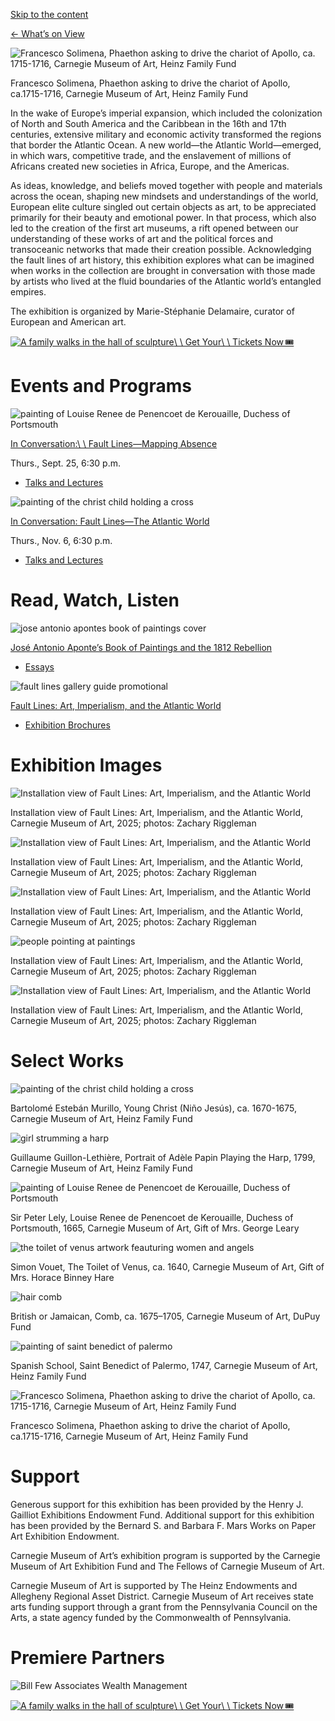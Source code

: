 [Skip to the content](https://carnegieart.org/exhibition/fault-lines-art-imperialism-and-the-atlantic-world/#content)

[← What’s on View](https://carnegieart.org/art/whats-on-view/)

![Francesco Solimena, Phaethon asking to drive the chariot of Apollo, ca. 1715-1716, Carnegie Museum of Art, Heinz Family Fund](data:image/gif;base64)

Francesco Solimena, Phaethon asking to drive the chariot of Apollo, ca.1715-1716, Carnegie Museum of Art, Heinz Family Fund

In the wake of Europe’s imperial expansion, which included the colonization of North and South America and the Caribbean in the 16th and 17th centuries, extensive military and economic activity transformed the regions that border the Atlantic Ocean. A new world—the Atlantic World—emerged, in which wars, competitive trade, and the enslavement of millions of Africans created new societies in Africa, Europe, and the Americas.

As ideas, knowledge, and beliefs moved together with people and materials across the ocean, shaping new mindsets and understandings of the world, European elite culture singled out certain objects as art, to be appreciated primarily for their beauty and emotional power. In that process, which also led to the creation of the first art museums, a rift opened between our understanding of these works of art and the political forces and transoceanic networks that made their creation possible. Acknowledging the fault lines of art history, this exhibition explores what can be imagined when works in the collection are brought in conversation with those made by artists who lived at the fluid boundaries of the Atlantic world’s entangled empires.

The exhibition is organized by Marie-Stéphanie Delamaire, curator of European and American art.

[![A family walks in the hall of sculpture](data:image/gif;base64)\\
\\
Get Your\\
\\
Tickets Now 🎟](https://carnegieart.org/info/tickets/ "Tickets")

# Events and Programs

![painting of Louise Renee de Penencoet de Kerouaille, Duchess of Portsmouth](data:image/gif;base64)

[In Conversation:\\
\\
Fault Lines—Mapping Absence](https://carnegieart.org/event/in-conversation-fault-lines-mapping-absence/)

Thurs., Sept. 25, 6:30 p.m.

- [Talks and Lectures](https://carnegieart.org/events/format/talks-and-lectures/)

![painting of the christ child holding a cross](data:image/gif;base64)

[In Conversation: Fault Lines—The Atlantic World](https://carnegieart.org/event/in-conversation-fault-lines-the-atlantic-world/)

Thurs., Nov. 6, 6:30 p.m.

- [Talks and Lectures](https://carnegieart.org/events/format/talks-and-lectures/)

# Read, Watch, Listen

![jose antonio apontes book of paintings cover](data:image/gif;base64)

[José Antonio Aponte’s Book of Paintings and the 1812 Rebellion](https://carnegieart.org/resource/jose-antonio-apontes-book-of-paintings-and-the-1812-rebellion/)

- [Essays](https://carnegieart.org/ways-to-learn/read-watch-listen/?format=essays)

![fault lines gallery guide promotional](data:image/gif;base64)

[Fault Lines: Art, Imperialism, and the Atlantic World](https://carnegieart.org/resource/fault-lines-art-imperialism-and-the-atlantic-world/)

- [Exhibition Brochures](https://carnegieart.org/ways-to-learn/read-watch-listen/?format=exhibition-brochures)

# Exhibition Images

![Installation view of Fault Lines: Art, Imperialism, and the Atlantic World](data:image/gif;base64)

Installation view of Fault Lines: Art, Imperialism, and the Atlantic World, Carnegie Museum of Art, 2025; photos: Zachary Riggleman

![Installation view of Fault Lines: Art, Imperialism, and the Atlantic World](data:image/gif;base64)

Installation view of Fault Lines: Art, Imperialism, and the Atlantic World, Carnegie Museum of Art, 2025; photos: Zachary Riggleman

![Installation view of Fault Lines: Art, Imperialism, and the Atlantic World](data:image/gif;base64)

Installation view of Fault Lines: Art, Imperialism, and the Atlantic World, Carnegie Museum of Art, 2025; photos: Zachary Riggleman

![people pointing at paintings](data:image/gif;base64)

Installation view of Fault Lines: Art, Imperialism, and the Atlantic World, Carnegie Museum of Art, 2025; photos: Zachary Riggleman

![Installation view of Fault Lines: Art, Imperialism, and the Atlantic World](data:image/gif;base64)

Installation view of Fault Lines: Art, Imperialism, and the Atlantic World, Carnegie Museum of Art, 2025; photos: Zachary Riggleman

# Select Works

![painting of the christ child holding a cross](data:image/gif;base64)

Bartolomé Estebán Murillo, Young Christ (Niño Jesús), ca. 1670-1675, Carnegie Museum of Art, Heinz Family Fund

![girl strumming a harp](data:image/gif;base64)

Guillaume Guillon-Lethière, Portrait of Adèle Papin Playing the Harp, 1799, Carnegie Museum of Art, Heinz Family Fund

![painting of Louise Renee de Penencoet de Kerouaille, Duchess of Portsmouth](data:image/gif;base64)

Sir Peter Lely, Louise Renee de Penencoet de Kerouaille, Duchess of Portsmouth, 1665, Carnegie Museum of Art, Gift of Mrs. George Leary

![the toilet of venus artwork feauturing women and angels](data:image/gif;base64)

Simon Vouet, The Toilet of Venus, ca. 1640, Carnegie Museum of Art, Gift of Mrs. Horace Binney Hare

![hair comb](data:image/gif;base64)

British or Jamaican, Comb, ca. 1675–1705, Carnegie Museum of Art, DuPuy Fund

![painting of saint benedict of palermo](data:image/gif;base64)

Spanish School, Saint Benedict of Palermo, 1747, Carnegie Museum of Art, Heinz Family Fund

![Francesco Solimena, Phaethon asking to drive the chariot of Apollo, ca. 1715-1716, Carnegie Museum of Art, Heinz Family Fund](data:image/gif;base64)

Francesco Solimena, Phaethon asking to drive the chariot of Apollo, ca.1715-1716, Carnegie Museum of Art, Heinz Family Fund

# Support

Generous support for this exhibition has been provided by the Henry J. Gailliot Exhibitions Endowment Fund. Additional support for this exhibition has been provided by the Bernard S. and Barbara F. Mars Works on Paper Art Exhibition Endowment.

Carnegie Museum of Art’s exhibition program is supported by the Carnegie Museum of Art Exhibition Fund and The Fellows of Carnegie Museum of Art.

Carnegie Museum of Art is supported by The Heinz Endowments and Allegheny Regional Asset District. Carnegie Museum of Art receives state arts funding support through a grant from the Pennsylvania Council on the Arts, a state agency funded by the Commonwealth of Pennsylvania.

# Premiere Partners

![Bill Few Associates Wealth Management](data:image/gif;base64)

[![A family walks in the hall of sculpture](data:image/gif;base64)\\
\\
Get Your\\
\\
Tickets Now 🎟](https://carnegieart.org/info/tickets/ "Tickets")
